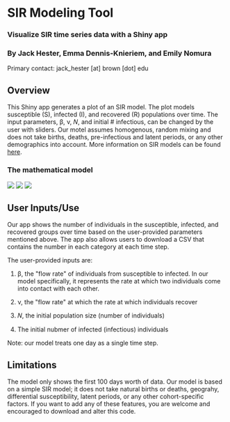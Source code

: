 # SIR Modeling Tool

### Visualize SIR time series data with a Shiny app

### By Jack Hester, Emma Dennis-Knieriem, and Emily Nomura

Primary contact: jack_hester [at] brown [dot] edu

## Overview

This Shiny app generates a plot of an SIR model. The plot models susceptible (S), infected (I), and recovered (R) populations over time. The input parameters, &beta;, &nu;,  &#119873;, and initial # infectious, can be changed by the user with sliders. Our motel assumes homogenous, random mixing and does not take births, deaths, pre-infectious and latent periods, or any other demographics into account. More information on SIR models can be found <a href="https://en.wikipedia.org/wiki/Compartmental_models_in_epidemiology#The_SIR_model">here</a>.

### The mathematical model

<img src="https://render.githubusercontent.com/render/math?math=\frac{dS}{dt} = -\frac{\beta*S*I}{N}">

<img src="https://render.githubusercontent.com/render/math?math=\frac{dS}{dt} = \frac{\beta*S*I}{N} - \nu*I">

<img src="https://render.githubusercontent.com/render/math?math=\frac{dS}{dt} = \nu*I">

## User Inputs/Use

Our app shows the number of individuals in the susceptible, infected, and recovered groups over time based on the user-provided parameters mentioned above. The app also allows users to download a CSV that contains the number in each category at each time step.

The user-provided inputs are:

1. &beta;, the "flow rate" of individuals from susceptible to infected. In our model specifically, it represents the rate at which two individuals come into contact with each other.

2. &nu;, the "flow rate" at which the rate at which individuals recover

3. &#119873;, the initial population size (number of individuals)

4. The initial nubmer of infected (infectious) individuals

Note: our model treats one day as a single time step.

## Limitations

The model only shows the first 100 days worth of data. Our model is based on a simple SIR model; it does not take natural births or deaths, geograhy, differential susceptibility, latent periods, or any other cohort-specific factors. If you want to add any of these features, you are welcome and encouraged to download and alter this code.
